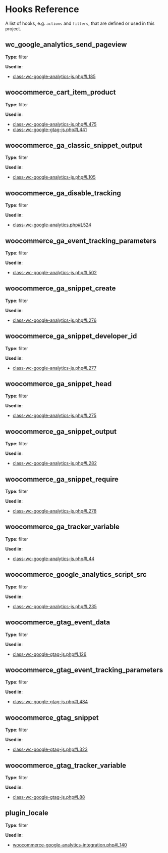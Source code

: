 # Hooks Reference

A list of hooks, e.g. `actions` and `filters`, that are defined or used in this project.

## wc_google_analytics_send_pageview

**Type**: filter

**Used in**:

- [class-wc-google-analytics-js.php#L185](https://github.com/woocommerce/woocommerce-google-analytics-integration/blob/d27d0946394f2950a519bd475b9b89c2d11e1c45/includes/class-wc-google-analytics-js.php#L185)

## woocommerce_cart_item_product

**Type**: filter

**Used in**:

- [class-wc-google-analytics-js.php#L475](https://github.com/woocommerce/woocommerce-google-analytics-integration/blob/d27d0946394f2950a519bd475b9b89c2d11e1c45/includes/class-wc-google-analytics-js.php#L475)
- [class-wc-google-gtag-js.php#L441](https://github.com/woocommerce/woocommerce-google-analytics-integration/blob/d27d0946394f2950a519bd475b9b89c2d11e1c45/includes/class-wc-google-gtag-js.php#L441)

## woocommerce_ga_classic_snippet_output

**Type**: filter

**Used in**:

- [class-wc-google-analytics-js.php#L105](https://github.com/woocommerce/woocommerce-google-analytics-integration/blob/d27d0946394f2950a519bd475b9b89c2d11e1c45/includes/class-wc-google-analytics-js.php#L105)

## woocommerce_ga_disable_tracking

**Type**: filter

**Used in**:

- [class-wc-google-analytics.php#L524](https://github.com/woocommerce/woocommerce-google-analytics-integration/blob/d27d0946394f2950a519bd475b9b89c2d11e1c45/includes/class-wc-google-analytics.php#L524)

## woocommerce_ga_event_tracking_parameters

**Type**: filter

**Used in**:

- [class-wc-google-analytics-js.php#L502](https://github.com/woocommerce/woocommerce-google-analytics-integration/blob/d27d0946394f2950a519bd475b9b89c2d11e1c45/includes/class-wc-google-analytics-js.php#L502)

## woocommerce_ga_snippet_create

**Type**: filter

**Used in**:

- [class-wc-google-analytics-js.php#L276](https://github.com/woocommerce/woocommerce-google-analytics-integration/blob/d27d0946394f2950a519bd475b9b89c2d11e1c45/includes/class-wc-google-analytics-js.php#L276)

## woocommerce_ga_snippet_developer_id

**Type**: filter

**Used in**:

- [class-wc-google-analytics-js.php#L277](https://github.com/woocommerce/woocommerce-google-analytics-integration/blob/d27d0946394f2950a519bd475b9b89c2d11e1c45/includes/class-wc-google-analytics-js.php#L277)

## woocommerce_ga_snippet_head

**Type**: filter

**Used in**:

- [class-wc-google-analytics-js.php#L275](https://github.com/woocommerce/woocommerce-google-analytics-integration/blob/d27d0946394f2950a519bd475b9b89c2d11e1c45/includes/class-wc-google-analytics-js.php#L275)

## woocommerce_ga_snippet_output

**Type**: filter

**Used in**:

- [class-wc-google-analytics-js.php#L282](https://github.com/woocommerce/woocommerce-google-analytics-integration/blob/d27d0946394f2950a519bd475b9b89c2d11e1c45/includes/class-wc-google-analytics-js.php#L282)

## woocommerce_ga_snippet_require

**Type**: filter

**Used in**:

- [class-wc-google-analytics-js.php#L278](https://github.com/woocommerce/woocommerce-google-analytics-integration/blob/d27d0946394f2950a519bd475b9b89c2d11e1c45/includes/class-wc-google-analytics-js.php#L278)

## woocommerce_ga_tracker_variable

**Type**: filter

**Used in**:

- [class-wc-google-analytics-js.php#L44](https://github.com/woocommerce/woocommerce-google-analytics-integration/blob/d27d0946394f2950a519bd475b9b89c2d11e1c45/includes/class-wc-google-analytics-js.php#L44)

## woocommerce_google_analytics_script_src

**Type**: filter

**Used in**:

- [class-wc-google-analytics-js.php#L235](https://github.com/woocommerce/woocommerce-google-analytics-integration/blob/d27d0946394f2950a519bd475b9b89c2d11e1c45/includes/class-wc-google-analytics-js.php#L235)

## woocommerce_gtag_event_data

**Type**: filter

**Used in**:

- [class-wc-google-gtag-js.php#L126](https://github.com/woocommerce/woocommerce-google-analytics-integration/blob/d27d0946394f2950a519bd475b9b89c2d11e1c45/includes/class-wc-google-gtag-js.php#L126)

## woocommerce_gtag_event_tracking_parameters

**Type**: filter

**Used in**:

- [class-wc-google-gtag-js.php#L484](https://github.com/woocommerce/woocommerce-google-analytics-integration/blob/d27d0946394f2950a519bd475b9b89c2d11e1c45/includes/class-wc-google-gtag-js.php#L484)

## woocommerce_gtag_snippet

**Type**: filter

**Used in**:

- [class-wc-google-gtag-js.php#L323](https://github.com/woocommerce/woocommerce-google-analytics-integration/blob/d27d0946394f2950a519bd475b9b89c2d11e1c45/includes/class-wc-google-gtag-js.php#L323)

## woocommerce_gtag_tracker_variable

**Type**: filter

**Used in**:

- [class-wc-google-gtag-js.php#L88](https://github.com/woocommerce/woocommerce-google-analytics-integration/blob/d27d0946394f2950a519bd475b9b89c2d11e1c45/includes/class-wc-google-gtag-js.php#L88)

## plugin_locale

**Type**: filter

**Used in**:

- [woocommerce-google-analytics-integration.php#L140](https://github.com/woocommerce/woocommerce-google-analytics-integration/blob/d27d0946394f2950a519bd475b9b89c2d11e1c45/woocommerce-google-analytics-integration.php#L140)

